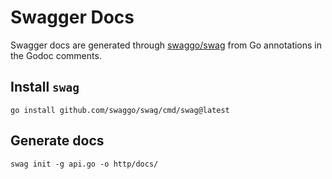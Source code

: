 # Swagger Docs

Swagger docs are generated through [swaggo/swag](https://github.com/swaggo/swag) from Go annotations in the Godoc comments.

## Install `swag`

```shell
go install github.com/swaggo/swag/cmd/swag@latest
```

## Generate docs

```shell
swag init -g api.go -o http/docs/
```

